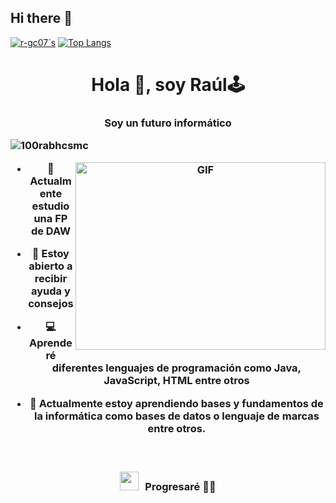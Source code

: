 ## Hi there 👋

<!--
**r-gc07/r-gc07** is a ✨ _special_ ✨ repository because its `README.md` (this file) appears on your GitHub profile.
-->
[![r-gc07´s ](https://github-readme-stats.vercel.app/api?username=r-gc07)](https://github.com/anuraghazra/github-readme-stats)
[![Top Langs](https://github-readme-stats.vercel.app/api/top-langs/?username=r-gc07)](https://github.com/SrGobi/github-readme-stats)
<h1 align="center">Hola 👋, soy Raúl🕹️
</a></h1>
<h3 align="center">Soy un futuro informático
	
<p align="left"> <img src="https://komarev.com/ghpvc/?username=100rabhcsmc&label=Profile%20views&color=0e75b6&style=flat" alt="100rabhcsmc" /> </p>
<a target="_blank" align="center">
	
  <img align="right" top="500" height="300" width="400" alt="GIF" src="https://media.giphy.com/media/SWoSkN6DxTszqIKEqv/giphy.gif">
</a>

- 🔭 Actualmente estudio una FP de DAW
  
- 🤝 Estoy abierto a recibir ayuda y consejos
  
- 💻 Aprenderé diferentes lenguajes de programación como Java, JavaScript, HTML entre otros
  
- 🌱 Actualmente estoy aprendiendo bases y fundamentos de la informática como bases de datos o lenguaje de marcas entre otros.
<br/>
<h3 align="center" > <img src="https://media.giphy.com/media/iY8CRBdQXODJSCERIr/giphy.gif" width="30" height="30" style="margin-right: 10px;">Progresaré 🤝💕 </h3>




